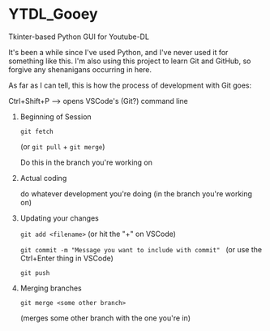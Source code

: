 # YTDL_Gooey
Tkinter-based Python GUI for Youtube-DL

It's been a while since I've used Python, and I've never used it for something like this.
I'm also using this project to learn Git and GitHub, so forgive any shenanigans occurring in here.

As far as I can tell, this is how the process of development with Git goes:

Ctrl+Shift+P --> opens VSCode's (Git?) command line

1. Beginning of Session

    ```git fetch```

      (or ```git pull``` + ```git merge```) 
     
      Do this in the branch you're working on

2. Actual coding

    do whatever development you're doing (in the branch you're working on)

3. Updating your changes

    ```git add <filename>``` (or hit the "+" on VSCode)

    ```git commit -m "Message you want to include with commit" ``` 
        (or use the Ctrl+Enter thing in VSCode)

    ```git push```

4. Merging branches

    ```git merge <some other branch>```
       
    (merges some other branch with the one you're in)
